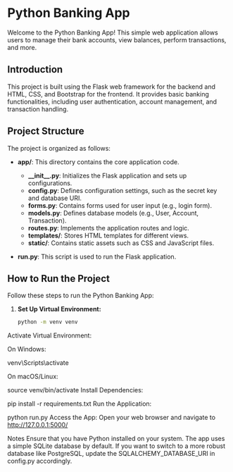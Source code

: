 # Python Banking App

Welcome to the Python Banking App! This simple web application allows users to manage their bank accounts, view balances, perform transactions, and more.

## Introduction

This project is built using the Flask web framework for the backend and HTML, CSS, and Bootstrap for the frontend. It provides basic banking functionalities, including user authentication, account management, and transaction handling.

## Project Structure

The project is organized as follows:

- **app/**: This directory contains the core application code.
  - **\_\_init\_\_.py**: Initializes the Flask application and sets up configurations.
  - **config.py**: Defines configuration settings, such as the secret key and database URI.
  - **forms.py**: Contains forms used for user input (e.g., login form).
  - **models.py**: Defines database models (e.g., User, Account, Transaction).
  - **routes.py**: Implements the application routes and logic.
  - **templates/**: Stores HTML templates for different views.
  - **static/**: Contains static assets such as CSS and JavaScript files.

- **run.py**: This script is used to run the Flask application.

## How to Run the Project

Follow these steps to run the Python Banking App:

1. **Set Up Virtual Environment:**
   ```bash
   python -m venv venv


Activate Virtual Environment:

On Windows:

venv\Scripts\activate

On macOS/Linux:

source venv/bin/activate
Install Dependencies:


pip install -r requirements.txt
Run the Application:


python run.py
Access the App:
Open your web browser and navigate to http://127.0.0.1:5000/

Notes
Ensure that you have Python installed on your system.
The app uses a simple SQLite database by default. If you want to switch to a more robust database like PostgreSQL, update the SQLALCHEMY_DATABASE_URI in config.py accordingly.